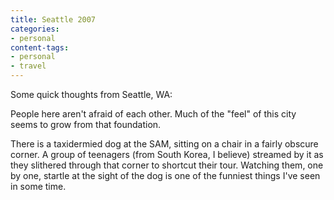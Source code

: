 ```yaml
---
title: Seattle 2007
categories:
- personal
content-tags:
- personal
- travel
---
```


Some quick thoughts from Seattle, WA:

People here aren't afraid of each other. Much of the "feel" of this city seems to grow from that foundation.

There is a taxidermied dog at the SAM, sitting on a chair in a fairly obscure corner.  A group of teenagers (from South Korea, I believe) streamed by it as they slithered through that corner to shortcut their tour.  Watching them, one by one, startle at the sight of the dog is one of the funniest things I've seen in some time.
